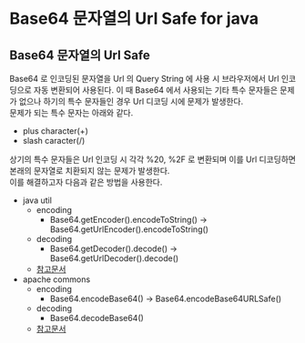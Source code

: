 # Base64 문자열의 Url Safe for java

## Base64 문자열의 Url Safe
Base64 로 인코딩된 문자열을 Url 의 Query String 에 사용 시 브라우저에서 Url 인코딩으로 자동 변환되어 사용된다. 이 때 Base64 에서 사용되는 기타 특수 문자들은 문제가 없으나 하기의 특수 문자들인 경우 Url 디코딩 시에 문제가 발생한다.  
문제가 되는 특수 문자는 아래와 같다.
+ plus character(+)
+ slash caracter(/)

상기의 특수 문자들은 Url 인코딩 시 각각 %20, %2F 로 변환되며 이를 Url 디코딩하면 본래의 문자열로 치환되지 않는 문제가 발생한다.  
이를 해결하고자 다음과 같은 방법을 사용한다.
* java util
  + encoding
    - Base64.getEncoder().encodeToString() -> Base64.getUrlEncoder().encodeToString()
  + decoding
    - Base64.getDecoder().decode() -> Base64.getUrlDecoder().decode()
  + [참고문서](https://docs.oracle.com/javase/8/docs/api/java/util/Base64.html)
* apache commons
  + encoding
    - Base64.encodeBase64() -> Base64.encodeBase64URLSafe()
  + decoding
    - Base64.decodeBase64()
  + [참고문서](https://www.adobe.io/experience-manager/reference-materials/6-4/javadoc/org/apache/commons/codec/binary/Base64.html#encodeBase64URLSafe-byte:A-)
